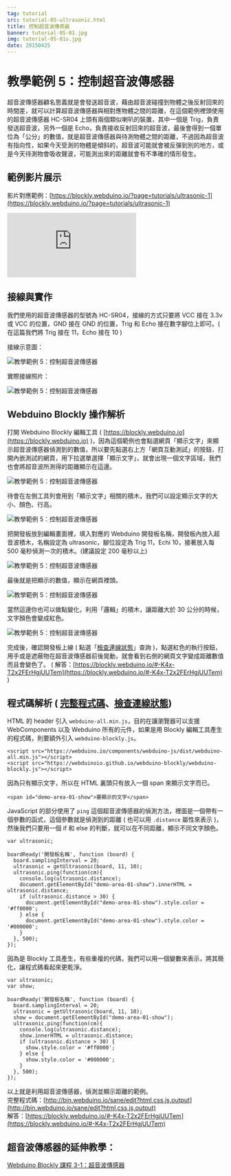 ```yaml
---
tag: tutorial
src: tutorial-05-ultrasonic.html
title: 控制超音波傳感器
banner: tutorial-05-01.jpg
img: tutorial-05-01s.jpg
date: 20150425
---
```


<!-- @@master  = ../../_layout.html-->

<!-- @@block  =  meta-->

<title>教學範例 5：控制超音波傳感器 :::: Webduino = Web × Arduino</title>

<meta name="description" content="超音波傳感器顧名思義就是會發送超音波，藉由超音波碰撞到物體之後反射回來的時間差，就可以計算超音波傳感器與相對應物體之間的距離，在這個 Webduino 的範例裡頭使用的超音波傳感器 HC-SR04 上頭有兩個類似喇叭的裝置，其中一個是 Trig，負責發送超音波，另外一個是 Echo，負責接收反射回來的超音波，最後會得到一個單位為「公分」的數值，就是超音波傳感器與待測物體之間的距離。">

<meta itemprop="description" content="超音波傳感器顧名思義就是會發送超音波，藉由超音波碰撞到物體之後反射回來的時間差，就可以計算超音波傳感器與相對應物體之間的距離，在這個 Webduino 的範例裡頭使用的超音波傳感器 HC-SR04 上頭有兩個類似喇叭的裝置，其中一個是 Trig，負責發送超音波，另外一個是 Echo，負責接收反射回來的超音波，最後會得到一個單位為「公分」的數值，就是超音波傳感器與待測物體之間的距離。">

<meta property="og:description" content="超音波傳感器顧名思義就是會發送超音波，藉由超音波碰撞到物體之後反射回來的時間差，就可以計算超音波傳感器與相對應物體之間的距離，在這個 Webduino 的範例裡頭使用的超音波傳感器 HC-SR04 上頭有兩個類似喇叭的裝置，其中一個是 Trig，負責發送超音波，另外一個是 Echo，負責接收反射回來的超音波，最後會得到一個單位為「公分」的數值，就是超音波傳感器與待測物體之間的距離。">

<meta property="og:title" content="教學範例 5：控制超音波傳感器" >

<meta property="og:url" content="https://webduino.io/tutorials/tutorial-05-ultrasonic.html">

<meta property="og:image" content="https://webduino.io/img/tutorials/tutorial-05-01s.jpg">

<meta itemprop="image" content="https://webduino.io/img/tutorials/tutorial-05-01s.jpg">

<include src="../_include-tutorials.html"></include>

<!-- @@close-->

<!-- @@block  =  preAndNext-->

<include src="../_include-tutorials-content.html"></include>

<!-- @@close-->



<!-- @@block  =  tutorials-->
# 教學範例 5：控制超音波傳感器

超音波傳感器顧名思義就是會發送超音波，藉由超音波碰撞到物體之後反射回來的時間差，就可以計算超音波傳感器與相對應物體之間的距離，在這個範例裡頭使用的超音波傳感器 HC-SR04 上頭有兩個類似喇叭的裝置，其中一個是 Trig，負責發送超音波，另外一個是 Echo，負責接收反射回來的超音波，最後會得到一個單位為「公分」的數值，就是超音波傳感器與待測物體之間的距離，不過因為超音波有指向性，如果今天受測的物體是傾斜的，超音波可能就會被反彈到別的地方，或是今天待測物會吸收聲波，可能測出來的距離就會有不準確的情形發生。

## 範例影片展示

影片對應範例：[https://blockly.webduino.io/?page=tutorials/ultrasonic-1](https://blockly.webduino.io/?page=tutorials/ultrasonic-1)  

<iframe class="youtube" src="https://www.youtube.com/embed/e6gbwMUzSZ8" frameborder="0" allowfullscreen></iframe>

## 接線與實作

我們使用的超音波傳感器的型號為 HC-SR04，接線的方式只要將 VCC 接在 3.3v 或 VCC 的位置，GND 接在 GND 的位置，Trig 和 Echo 接在數字腳位上即可。( 在這篇我們將 Trig 接在 11，Echo 接在 10 )

接線示意圖：

![教學範例 5：控制超音波傳感器](../img/tutorials/tutorial-05-02.jpg)

實際接線照片：

![教學範例 5：控制超音波傳感器](../img/tutorials/tutorial-05-03.jpg)

## Webduino Blockly 操作解析

打開 Webduino Blockly 編輯工具 ( [https://blockly.webduino.io](https://blockly.webduino.io) )，因為這個範例也會點選網頁「顯示文字」來顯示超音波傳感器偵測到的數值，所以要先點選右上方「網頁互動測試」的按鈕，打開內嵌測試的網頁，用下拉選單選擇「顯示文字」，就會出現一個文字區域，我們也會將超音波所測得的距離顯示在這邊。

![教學範例 5：控制超音波傳感器](../img/tutorials/tutorial-05-04.jpg)

待會在左側工具列會用到「顯示文字」相關的積木，我們可以設定顯示文字的大小、顏色、行高。

![教學範例 5：控制超音波傳感器](../img/tutorials/tutorial-05-05.jpg)

把開發板放到編輯畫面裡，填入對應的 Webduino 開發板名稱，開發板內放入超音波積木，名稱設定為 ultrasonic，腳位設定為 Trig 11，Echi 10，接著放入每 500 毫秒偵測一次的積木。(建議設定 200 毫秒以上)

![教學範例 5：控制超音波傳感器](../img/tutorials/tutorial-05-06.jpg)

最後就是把顯示的數值，顯示在網頁裡頭。

![教學範例 5：控制超音波傳感器](../img/tutorials/tutorial-05-07.jpg)

當然這邊你也可以做點變化，利用「邏輯」的積木，讓距離大於 30 公分的時候，文字顏色會變成紅色。

![教學範例 5：控制超音波傳感器](../img/tutorials/tutorial-05-08.jpg)

完成後，確認開發板上線 ( 點選「[檢查連線狀態](https://webduino.io/device.html)」查詢 )，點選紅色的執行按鈕，用手或是遮蔽物在超音波傳感器前後晃動，就會看到右側的網頁文字變成距離數值而且會變色了。
( 解答：[https://blockly.webduino.io/#-K4x-T2x2FErHgjUUTem](https://blockly.webduino.io/#-K4x-T2x2FErHgjUUTem) )


## 程式碼解析 ( [完整程式碼](http://bin.webduino.io/sane/edit?html,css,js,output)、[檢查連線狀態](https://webduino.io/device.html))

HTML 的 header 引入 `webduino-all.min.js`，目的在讓瀏覽器可以支援 WebComponents 以及 Webduino 所有的元件，如果是用 Blockly 編輯工具產生的程式碼，則要額外引入 `webduino-blockly.js`。

	<script src="https://webduino.io/components/webduino-js/dist/webduino-all.min.js"></script>
	<script src="https://webduinoio.github.io/webduino-blockly/webduino-blockly.js"></script>

因為只有顯示文字，所以在 HTML 裏頭只有放入一個 span 來顯示文字而已。

	<span id="demo-area-01-show">要顯示的文字</span>

JavaScript 的部分使用了 `ping` 這個超音波傳感器的偵測方法，裡面是一個帶有一個參數的函式，這個參數就是偵測到的距離 ( 也可以用 `.distance` 屬性來表示 )，然後我們只要用一個 if 和 else 的判斷，就可以在不同距離，顯示不同文字顏色。

	var ultrasonic;

	boardReady('開發板名稱', function (board) {
	  board.samplingInterval = 20;
	  ultrasonic = getUltrasonic(board, 11, 10);
	  ultrasonic.ping(function(cm){
	    console.log(ultrasonic.distance);
	    document.getElementById("demo-area-01-show").innerHTML = ultrasonic.distance;
	    if (ultrasonic.distance > 30) {
	      document.getElementById("demo-area-01-show").style.color = '#ff0000';
	    } else {
	      document.getElementById("demo-area-01-show").style.color = '#000000';
	    }
	  }, 500);
	});

因為是 Blockly 工具產生，有些重複的代碼，我們可以用一個變數來表示，將其簡化，讓程式碼看起來更乾淨。

	var ultrasonic;
	var show;

	boardReady('開發板名稱', function (board) {
	  board.samplingInterval = 20;
	  ultrasonic = getUltrasonic(board, 11, 10);
	  show = document.getElementById("demo-area-01-show");
	  ultrasonic.ping(function(cm){
	    console.log(ultrasonic.distance);
	    show.innerHTML = ultrasonic.distance;
	    if (ultrasonic.distance > 30) {
	      show.style.color = '#ff0000';
	    } else {
	      show.style.color = '#000000';
	    }
	  }, 500);
	});

以上就是利用超音波傳感器，偵測並顯示距離的範例。  
完整程式碼：[http://bin.webduino.io/sane/edit?html,css,js,output](http://bin.webduino.io/sane/edit?html,css,js,output)  
解答：[https://blockly.webduino.io/#-K4x-T2x2FErHgjUUTem](https://blockly.webduino.io/#-K4x-T2x2FErHgjUUTem)

## 超音波傳感器的延伸教學：

[Webduino Blockly 課程 3-1：超音波傳感器](https://blockly.webduino.io/?lang=zh-hant&page=tutorials/ultrasonic-1#-JvS-HS4kdS5Mn9tlXmD) 


<!-- @@close-->